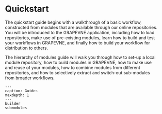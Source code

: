 # Quickstart

The quickstart guide begins with a walkthrough of a basic workflow, constructed
from modules that are available through our online repositories. You will be
introduced to the GRAPEVNE application, including how to load repositories,
make use of pre-existing modules, learn how to build and test your workflows in
GRAPEVNE, and finally how to build your workflow for distribution to others.

The hierarchy of modules guide will walk you through how to set-up a local
module repository, how to build modules in GRAPEVNE, how to make use and reuse
of your modules, how to combine modules from different repositories, and how
to selectively extract and switch-out sub-modules from broader workflows.

```{toctree}
---
caption: Guides
maxdepth: 1
---
builder
submodules
```
